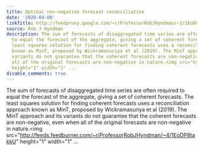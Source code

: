 ```yaml
---
title: Optimal non-negative forecast reconciliation
date: '2020-04-08'
linkTitle: http://feedproxy.google.com/~r/ProfessorRobJHyndman/~3/1EoDP8takkU/
source: Rob J Hyndman
description: The sum of forecasts of disaggregated time series are often required
  to equal the forecast of the aggregate, giving a set of coherent forecasts. The
  least squares solution for finding coherent forecasts uses a reconciliation approach
  known as MinT, proposed by Wickramasuriya et al (2019). The MinT approach and its
  variants do not guarantee that the coherent forecasts are non-negative, even when
  all of the original forecasts are non-negative in nature.<img src="http://feeds.feedburner.com/~r/ProfessorRobJHyndman/~4/1EoDP8takkU"
  height="1" width="1" ...
disable_comments: true
---
```

The sum of forecasts of disaggregated time series are often required to equal the forecast of the aggregate, giving a set of coherent forecasts. The least squares solution for finding coherent forecasts uses a reconciliation approach known as MinT, proposed by Wickramasuriya et al (2019). The MinT approach and its variants do not guarantee that the coherent forecasts are non-negative, even when all of the original forecasts are non-negative in nature.<img src="http://feeds.feedburner.com/~r/ProfessorRobJHyndman/~4/1EoDP8takkU" height="1" width="1" ...